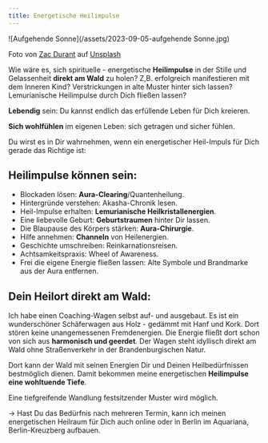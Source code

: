 ```yaml
---
title: Energetische Heilimpulse
---
```


![Aufgehende Sonne](/assets/2023-09-05-aufgehende Sonne.jpg)

Foto von <a href="https://unsplash.com/de/@zacdurant?utm_source=unsplash&utm_medium=referral&utm_content=creditCopyText">Zac Durant</a> auf <a href="https://unsplash.com/de/fotos/_6HzPU9Hyfg?utm_source=unsplash&utm_medium=referral&utm_content=creditCopyText">Unsplash</a>
  

Wie wäre es, sich spirituelle - energetische **Heilimpulse** in der Stille und Gelassenheit **direkt am Wald** zu holen? Z,B. erfolgreich manifestieren mit dem Inneren Kind? Verstrickungen in alte Muster hinter sich lassen? Lemurianische Heilimpulse durch Dich fließen lassen?

**Lebendig** sein: Du kannst endlich das erfüllende Leben für Dich kreieren. 

**Sich wohlfühlen** im eigenen Leben: sich getragen und sicher fühlen. 

Du wirst es in Dir wahrnehmen, wenn ein energetischer Heil-Impuls für Dich gerade das Richtige ist: 

 ## Heilimpulse können sein: 
 
- Blockaden lösen: **Aura-Clearing**/Quantenheilung.
- Hintergründe verstehen: Akasha-Chronik lesen.
- Heil-Impulse erhalten: **Lemurianische Heilkristallenergien**.
- Eine liebevolle Geburt: **Geburtstraumen** hinter Dir lassen.
- Die Blaupause des Körpers stärken: **Aura-Chirurgie**.
- Hilfe annehmen: **Channeln** von Heilenergien.
- Geschichte umschreiben: Reinkarnationsreisen.
- Achtsamkeitspraxis: Wheel of Awareness.
- Frei die eigene Energie fließen lassen: Alte Symbole und Brandmarke aus der Aura entfernen.  

## Dein Heilort direkt am Wald:
Ich habe einen Coaching-Wagen selbst auf- und ausgebaut. Es ist ein wunderschöner Schäferwagen aus Holz - gedämmt mit Hanf und Kork. Dort stören keine unangemessenen  Fremdenergien. Die Energie fließt dort schon von sich aus **harmonisch und geerdet**. Der Wagen steht idyllisch direkt am Wald ohne Straßenverkehr in der Brandenburgischen Natur.

Dort kann der Wald mit seinen Energien Dir und Deinen Heilbedürfnissen bestmöglich dienen. Damit bekommen meine energetischen **Heilimpulse eine wohltuende Tiefe**.

 Eine tiefgreifende Wandlung festsitzender Muster wird möglich.
 
→ Hast Du das Bedürfnis nach mehreren Termin, kann ich meinen energetischen Heilraum für Dich auch online oder in Berlin im Aquariana, Berlin-Kreuzberg aufbauen. 





